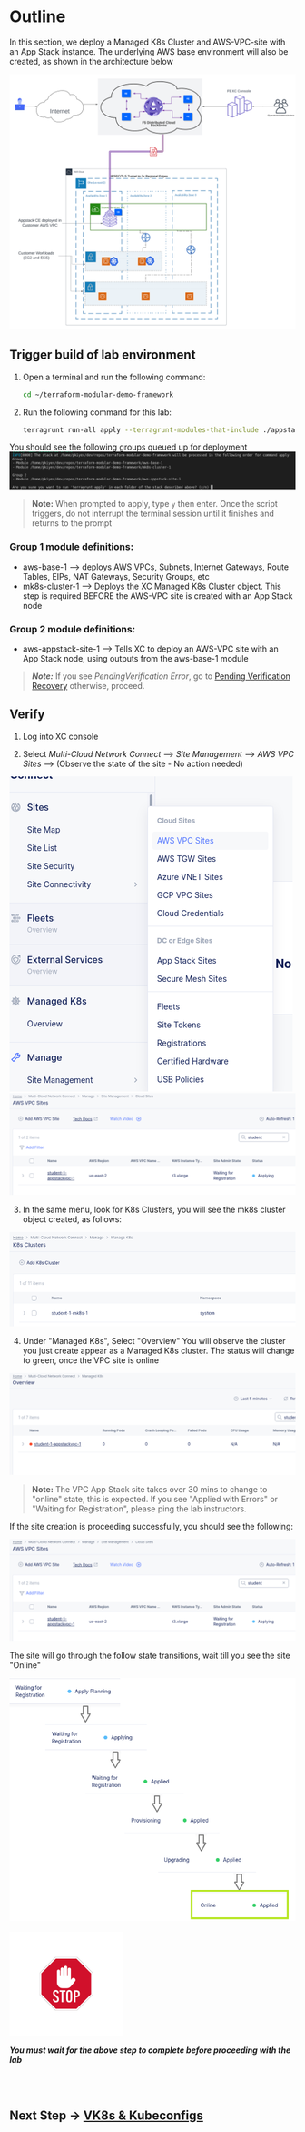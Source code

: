 # Outline

In this section, we deploy a Managed K8s Cluster and AWS-VPC-site with an App Stack instance. The underlying AWS base environment will also be created, as shown in the architecture below

![](./images/Environmental-Diagram.png)

## Trigger build of lab environment

1. Open a terminal and run the following command:

    ```bash
    cd ~/terraform-modular-demo-framework
    ```

1. Run the following command for this lab:

    ```bash
    terragrunt run-all apply --terragrunt-modules-that-include ./appstack.hcl 
    ```

You should see the following groups queued up for deployment
![](./images/appstack-group-final.png)

> **Note:** When prompted to apply, type `y` then enter. Once the script triggers, do not interrupt the terminal session until it finishes and returns to the prompt

### Group 1 module definitions:

- aws-base-1 --> deploys AWS VPCs, Subnets, Internet Gateways, Route Tables, EIPs, NAT Gateways, Security Groups, etc
- mk8s-cluster-1 --> Deploys the XC Managed K8s Cluster object. This step is required BEFORE the AWS-VPC site is created with an App Stack node

### Group 2 module definitions:

- aws-appstack-site-1 --> Tells XC to deploy an AWS-VPC site with an App Stack node, using outputs from the aws-base-1 module

> ***Note:*** If you see *PendingVerification Error*, go to [Pending Verification Recovery](Pend-ver.md) otherwise, proceed.

## Verify

1. Log into XC console

2. Select *Multi-Cloud Network Connect* --> *Site Management* --> *AWS VPC Sites* --> (Observe the state of the site - No action needed)

![](./images/view-vpc-site.png)
![](./images/site-mgmt-waiting.png)

3. In the same menu, look for K8s Clusters, you will see the mk8s cluster object created, as follows:

![](./images/k8s-object.png)

4. Under "Managed K8s", Select "Overview"
    You will observe the cluster you just create appear as a Managed K8s cluster. The status will change to green, once the VPC site is online

![Managed K8s object](./images/mk8s-object.png)

  > **Note:** The VPC App Stack site takes over 30 mins to change to "online" state, this is expected. If you see "Applied with Errors" or "Waiting for Registration", please ping the lab instructors.

  If the site creation is proceeding successfully, you should see the following:

![](./images/site-mgmt-waiting.png)

The site will go through the follow state transitions, wait till you see the site "Online"

<img src="images/site-states.png" alt="UDF Resources 2" width="600"/>

<br/>
<br/>


<img src="images/stop.jpg" alt="stop" width="200"/>

***You must wait for the above step to complete before proceeding with the lab***

<br/>
<br/>

## Next Step -> [VK8s & Kubeconfigs](lab_1.1.md)
